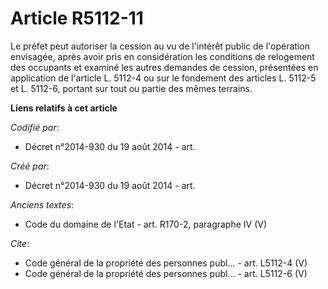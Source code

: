 # Article R5112-11

Le préfet peut autoriser la cession au vu de l'intérêt public de l'opération envisagée, après avoir pris en considération les
conditions de relogement des occupants et examiné les autres demandes de cession, présentées en application de l'article L.
5112-4 ou sur le fondement des articles L. 5112-5 et L. 5112-6, portant sur tout ou partie des mêmes terrains.

**Liens relatifs à cet article**

_Codifié par_:

  - Décret n°2014-930 du 19 août 2014 - art.

_Créé par_:

  - Décret n°2014-930 du 19 août 2014 - art.

_Anciens textes_:

  - Code du domaine de l'Etat - art. R170-2, paragraphe IV (V)

_Cite_:

  - Code général de la propriété des personnes publ... - art. L5112-4 (V)
  - Code général de la propriété des personnes publ... - art. L5112-6 (V)
